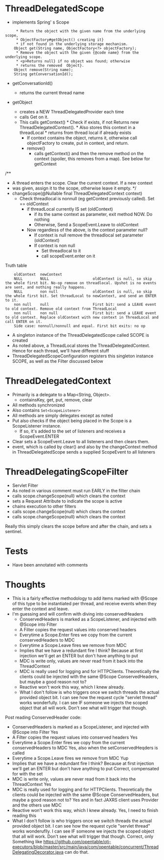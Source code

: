 
ThreadDelegatedScope
====

* implements Spring' s Scope
```
	 * Return the object with the given name from the underlying scope,
	 * ObjectFactory#getObject() creating it}
	 * if not found in the underlying storage mechanism.
	Object get(String name, ObjectFactory<?> objectFactory);
     * Remove the object with the given {@code name} from the underlying scope.
	 * <p>Returns null} if no object was found; otherwise
	 * returns the removed  Object}.
	Object remove(String name);
	String getConversationId();
```

* getConversationId()
  * returns the current thread name

* getObject
  * creates a NEW ThreadDelegatedProvider each time
  * calls Get on it.
  * This calls getContext()
        * Check if exists, if not Returns new ThreadDelegatedContext().
        * Also stores this context in a threadLocal
        * returns from thread local if already exists
    * If  context contains the object, returns it, otherwise call objectFactory to create, put in context, and return.
    *  remove()
        * calls getContext() and then the remove method on the context (spoiler, this removes from a map). See below for getContext
    
/**
* A thread enters the scope. Clear the current context. If a new context
* was given, assign it to the scope, otherwise leave it empty.
*/
* changeScope(@Nullable final ThreadDelegatedContext context)
    * Check threadlocal is nonnull (eg getContext previously called). Set == oldContext
    	* if threadLocal currently IS set (oldContext)
    		* if its the same context as parameter, exit method NOW. Do nothing
    		* Otherwise, Send a ScopeEvent.Leave to oldContext
    	* Now regardless of the above, is the context parameter null?
    		* If context is null remove the threadlocal set parameter (oldContext)
    		* If context is non null
    			* Set threadlocal to it
    			* call scopeEvent.enter on it
  
Truth table
```    
    oldContext	newContext				
    NULL		NULL					oldContext is null, so skip the whole first bit. No-op remove on threadlocal. Upshot is no events are sent, and nothing really happens.
    NULL		non null				oldContext is null, so skip the whole first bit. Set threadLocal to newContext, and send an ENTER to it.
    non null	null					First bit: send a LEAVE event to old context. Remove old context from ThreadLocal
    non null 	non null				First bit: send a LEAVE event to old context. Replace oldContext with new context in ThreadLocal and call ENTER on it.
    Side case: nonnull/nonnull and equal. First bit exits: no op
```    
     
* A singleton instance of the ThreadDelegatedScope called SCOPE is created
* As noted above, a ThreadLocal stores the ThreadDelegatedContext. Hence for each thread, we'll have different stuff
* ThreadDelegatedScopeConfiguration registers this singleton instance SCOPE, as well as the Filter discussed below

ThreadDelegatedContext
====

* Primarily is a delegate to a Map<String, Object>.
    * containsKey, get, put, remove, clear
* All methods synchronized
* Also contains `Set<ScopeListener>`
* All methods are simply delegates except as noted
* Put also checks if the object being placed in the Scope is a ScopeListener instance.
    * If so, it's added to the set of listeners and receives a ScopeEvent.ENTER
* Clear sets a ScopeEvent.Leave to all listeners and then clears them.
* event, which is called by clear() and also by the changeContext method in ThreadDelegatedScope sends a supplied ScopeEvent to all listeners

ThreadDelegatingScopeFilter
====
* Servlet Filter
* As noted in various comment must run EARLY in the filter chain
* calls scope.changeScope(null) which clears the context
* sets a Request Attribute to indicate the scope is active
* chains execution to other filters
* calls scope.changeScope(null) which clears the context
* calls scope.changeScope(null) which clears the context

Really this simply clears the scope before and after the chain, and sets a sentinel.


Tests
====
* Have been annotated with comments

Thoughts
====
* This is a fairly effective methodology to add items marked with @Scope of this type to be instantiated per thread, and
  receive events when they enter the context and leave.
* I'm guessing and will confirm with diving into conservedHeaders
    * ConservedHeaders is marked as a ScopeListener, and injected with @Scope into Filter
    * A Filter copies the request values into conserved headers
    * Everytime a Scope.Enter fires we copy from the current conservedHeaders to MDC
    * Everytime a Scope.Leave fires we remove from MDC
    * Implies that we have a redundant fire I think? Because at first injection we'll get an ENTER but don't have anything to put
    * MDC is write only, values are never read from it back into the ThreadContext
    * MDC is really used for logging and for HTTPClients. Theoretically the clients could be injected with the same @Scope
    ConservedHeaders, but maybe a good reason not to?
    * Reactive won't work this way, which I knew already.
    * What I don't follow is who triggers once we switch threads the actual provided object bit. I can see how the request cycle
    "servlet thread" works wonderfully. I can see IF someone we injects the scoped object that all will work. Don't see what
      will trigger that though.
      

Post reading ConservedHeader code:
* ConservedHeaders is marked as a ScopeListener, and injected with @Scope into Filter
    Yes
* A Filter copies the request values into conserved headers
    Yes
* Everytime a Scope.Enter fires we copy from the current conservedHeaders to MDC
    Yes, also when the setConservedHeqders is called
* Everytime a Scope.Leave fires we remove from MDC
    Yup
* Implies that we have a redundant fire I think? Because at first injection we'll get an ENTER but don't have anything to put
    Correct, compensated for with the set
* MDC is write only, values are never read from it back into the ThreadContext
    Yes
* MDC is really used for logging and for HTTPClients. Theoretically the clients could be injected with the same @Scope
ConservedHeaders, but maybe a good reason not to?
    Yes and in fact JAXRS client uses Provider<ConservedHeaders> and the others use MDC
* Reactive won't work this way, which I knew already.
    Yes, I need to finish reading this
* What I don't follow is who triggers once we switch threads the actual provided object bit. I can see how the request cycle
"servlet thread" works wonderuflly. I can see IF someone we injects the scoped object that all will work. Don't see what
will trigger that though.
      Correct, only Something like https://github.com/opentable/otj-executors/blob/master/src/main/java/com/opentable/concurrent/ThreadDelegatingDecorator.java
      can do that.